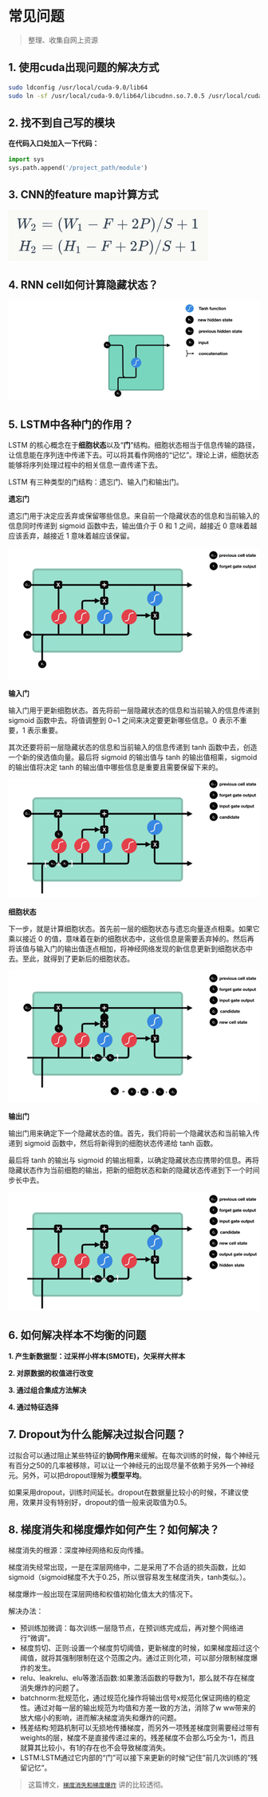 # 常见问题

> 整理、收集自网上资源

## 1. 使用cuda出现问题的解决方式

```bash
sudo ldconfig /usr/local/cuda-9.0/lib64
sudo ln -sf /usr/local/cuda-9.0/lib64/libcudnn.so.7.0.5 /usr/local/cuda-9.0/lib64/libcudnn.so.7
```

## 2. 找不到自己写的模块

**在代码入口处加入一下代码：**

```python
import sys
sys.path.append('/project_path/module')
```

## 3. CNN的feature map计算方式

![cnn](../images/cnn_feature_map.png)

## 4. RNN cell如何计算隐藏状态？

![rnn_cell](../images/rnn_cell.gif)

## 5. LSTM中各种门的作用？

LSTM 的核心概念在于**细胞状态**以及“**门**”结构。细胞状态相当于信息传输的路径，让信息能在序列连中传递下去。可以将其看作网络的“记忆”。理论上讲，细胞状态能够将序列处理过程中的相关信息一直传递下去。

LSTM 有三种类型的门结构：遗忘门、输入门和输出门。

**遗忘门**

遗忘门用于决定应丢弃或保留哪些信息。来自前一个隐藏状态的信息和当前输入的信息同时传递到 sigmoid 函数中去，输出值介于 0 和 1 之间，越接近 0 意味着越应该丢弃，越接近 1 意味着越应该保留。

![forget_gate](../images/lstm/forget_gate.gif)

**输入门**

输入门用于更新细胞状态。首先将前一层隐藏状态的信息和当前输入的信息传递到 sigmoid 函数中去。将值调整到 0~1 之间来决定要更新哪些信息。0 表示不重要，1 表示重要。

其次还要将前一层隐藏状态的信息和当前输入的信息传递到 tanh 函数中去，创造一个新的侯选值向量。最后将 sigmoid 的输出值与 tanh 的输出值相乘，sigmoid 的输出值将决定 tanh 的输出值中哪些信息是重要且需要保留下来的。

![input_gate](../images/lstm/input_gate.gif)

**细胞状态**

下一步，就是计算细胞状态。首先前一层的细胞状态与遗忘向量逐点相乘。如果它乘以接近 0 的值，意味着在新的细胞状态中，这些信息是需要丢弃掉的。然后再将该值与输入门的输出值逐点相加，将神经网络发现的新信息更新到细胞状态中去。至此，就得到了更新后的细胞状态。

![cell_state](../images/lstm/cell_state.gif)

**输出门**

输出门用来确定下一个隐藏状态的值。首先，我们将前一个隐藏状态和当前输入传递到 sigmoid 函数中，然后将新得到的细胞状态传递给 tanh 函数。

最后将 tanh 的输出与 sigmoid 的输出相乘，以确定隐藏状态应携带的信息。再将隐藏状态作为当前细胞的输出，把新的细胞状态和新的隐藏状态传递到下一个时间步长中去。

![output_gate](../images/lstm/output_gate.gif)

## 6. 如何解决样本不均衡的问题

**1. 产生新数据型：过采样小样本(SMOTE)，欠采样大样本**

**2. 对原数据的权值进行改变**

**3. 通过组合集成方法解决**

**4. 通过特征选择**

## 7. Dropout为什么能解决过拟合问题？

过拟合可以通过阻止某些特征的**协同作用**来缓解。在每次训练的时候，每个神经元有百分之50的几率被移除，可以让一个神经元的出现尽量不依赖于另外一个神经元。另外，可以把dropout理解为**模型平均**。

如果采用dropout，训练时间延长。dropout在数据量比较小的时候，不建议使用，效果并没有特别好，dropout的值一般来说取值为0.5。

## 8. 梯度消失和梯度爆炸如何产生？如何解决？

梯度消失的根源：深度神经网络和反向传播。

梯度消失经常出现，一是在深层网络中，二是采用了不合适的损失函数，比如sigmoid（sigmoid梯度不大于0.25，所以很容易发生梯度消失，tanh类似。）。

梯度爆炸一般出现在深层网络和权值初始化值太大的情况下。

解决办法：

* 预训练加微调：每次训练一层隐节点，在预训练完成后，再对整个网络进行“微调”。
* 梯度剪切、正则:设置一个梯度剪切阈值，更新梯度的时候，如果梯度超过这个阈值，就将其强制限制在这个范围之内。通过正则化项，可以部分限制梯度爆炸的发生。
* relu、leakrelu、elu等激活函数:如果激活函数的导数为1，那么就不存在梯度消失爆炸的问题了。
* batchnorm:批规范化，通过规范化操作将输出信号x规范化保证网络的稳定性。通过对每一层的输出规范为均值和方差一致的方法，消除了w ww带来的放大缩小的影响，进而解决梯度消失和爆炸的问题。
* 残差结构:短路机制可以无损地传播梯度，而另外一项残差梯度则需要经过带有weights的层，梯度不是直接传递过来的。残差梯度不会那么巧全为-1，而且就算其比较小，有1的存在也不会导致梯度消失。
* LSTM:LSTM通过它内部的“门”可以接下来更新的时候“记住”前几次训练的”残留记忆“。

> 这篇博文，[`梯度消失和梯度爆炸`](https://blog.csdn.net/qq_25737169/article/details/78847691) 讲的比较透彻。